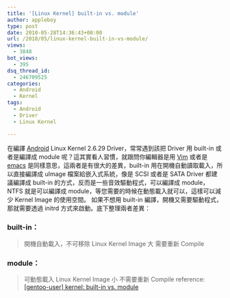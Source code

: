 ```yaml
---
title: '[Linux Kernel] built-in vs. module'
author: appleboy
type: post
date: 2010-05-28T14:36:43+00:00
url: /2010/05/linux-kernel-built-in-vs-module/
views:
  - 3848
bot_views:
  - 395
dsq_thread_id:
  - 246709525
categories:
  - Android
  - Kernel
tags:
  - Android
  - Driver
  - Linux Kernel

---
```

在編譯 [Android][1] Linux Kernel 2.6.29 Driver，常常遇到該把 Driver 用 built-in 或者是編譯成 module 呢？這其實看人習慣，就跟問你編輯器是用 [Vim][2] 或者是 [emacs][3] 是同樣意思，這兩者是有很大的差異，built-in 用在開機自動讀取載入，所以直接編譯成 uImage 檔案給嵌入式系統，像是 SCSI 或者是 SATA Driver 都建議編譯成 built-in 的方式，反而是一些音效驅動程式，可以編譯成 module，NTFS 就是可以編譯成 module，等您需要的時候在動態載入就可以，這樣可以減少 Kernel Image 的使用空間。 如果不想用 built-in 編譯，開機又需要驅動程式，那就需要透過 initrd 方式來啟動。底下整理兩者差異： 

### built-in：

> 開機自動載入，不可移除 Linux Kernel Image 大 需要重新 Compile
### module：

> 可動態載入 Linux Kernel Image 小 不需要重新 Compile reference: [[gentoo-user] kernel: built-in vs. module][4]

 [1]: http://code.google.com/android/
 [2]: http://www.vim.org/
 [3]: http://www.gnu.org/software/emacs/
 [4]: http://www.mail-archive.com/gentoo-user@gentoo.org/msg09418.html
